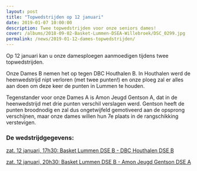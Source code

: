 ```yaml
---
layout: post
title: "Topwedstrijden op 12 januari"
date: 2019-01-07 10:00:00
description: Twee topwedstrijden voor onze seniors dames!
cover: /albums/2018-09-02-Basket-Lummen-DSEA-Willebroek/DSC_0299.jpg
permalink: /news/2019-01-12-dames-topwedstrijden/
---
```


Op 12 januari kan u onze damesploegen aanmoedigen tijdens twee topwedstrijden.

Onze Dames B nemen het op tegen DBC Houthalen B. In Houthalen werd de heenwedstrijd nipt verloren (met twee punten!) en onze ploeg zal er alles aan doen om deze keer de punten in Lummen te houden. 

Tegenstander voor onze Dames A is Amon Jeugd Gentson A, dat in de heenwedstrijd met drie punten verschil verslagen werd. Gentson heeft de punten broodnodig en zal dus ongetwijfeld gemotiveerd aan de opsprong verschijnen, maar onze dames willen hun 7e plaats in de rangschikking verstevigen. 

### De wedstrijdgegevens:
  [zat. 12 januari, 17h30: Basket Lummen DSE B - DBC Houthalen DSE B](/match/?matchid=BVBL18199100LADSE21ABE)
  
  [zat. 12 januari, 20h30: Basket Lummen DSE B - Amon Jeugd Gentson DSE A](/match/?matchid=BVBL18199180NADSE11ABE)
